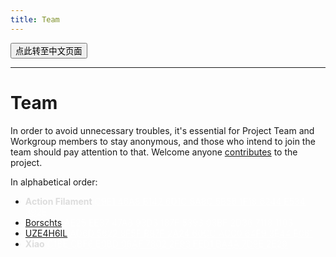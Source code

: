```yaml
---
title: Team
---
```


<style>
.key, .no {
    color: rgba(255,255,255,0.7);
    font-weight: normal;
}
</style>

<button onmouseover="PlaySound('totop1')" onmouseout="StopSound('totop1')" onclick="window.location.href = '/team-zh/';" class="zh">点此转至中文页面</button>

---

# Team

In order to avoid unnecessary troubles, it's essential for Project Team and Workgroup members to stay anonymous, and those who intend to join the team should pay attention to 
that. Welcome anyone [contributes](/help/) to the project.

In alphabetical order:

- <a class="no" target="_blank" style="color: #ddd; font-weight: 700;">Action Filament</a> 
<a href="/action/" class="key" target="_blank">C9E1 46A8 B142 6D1C 8A8C 5B56 1F18 6244 E534 392E</a>
- <a href="https://t.me/Borschts" target="_blank">Borschts</a> 
<a href="/borschts/" class="key" target="_blank">AE25 EE37 47A8 93D3 187F 5393 03BF 2D36 7118 1103</a> 
- <a href="https://t.me/SCP_079_PM_BOT" target="_blank">UZE4H6IL</a>
<a href="/uze4h6il/" class="key" target="_blank">AD6D 5622 8F5F B87F 2A24 60CC ACC0 64F9 3E44 E061</a>
- <a class="no" target="_blank" style="color: #ddd; font-weight: 700;">Xiao</a> 
<a href="/xiao/" class="key" target="_blank">C1BE CBF6 E0BD 06AF 7802 2F93 FED1 BA4A 7D9E 2E29</a>

<audio id="no_button" src="/audio/button/no.ogg"/>
<audio id="no_click" src="/audio/button/no_click.ogg"/>
<audio id="dooropen3" src="/audio/door/dooropen3.ogg"/>
<audio src="/audio/page/team.ogg" autoplay></audio>
